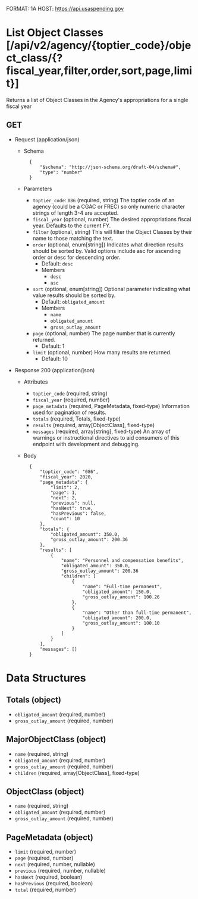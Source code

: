 FORMAT: 1A
HOST: https://api.usaspending.gov

# List Object Classes [/api/v2/agency/{toptier_code}/object_class/{?fiscal_year,filter,order,sort,page,limit}]

Returns a list of Object Classes in the Agency's appropriations for a single fiscal year

## GET

+ Request (application/json)
    + Schema

            {
                "$schema": "http://json-schema.org/draft-04/schema#",
                "type": "number"
            }
    + Parameters
        + `toptier_code`: `086` (required, string)
            The toptier code of an agency (could be a CGAC or FREC) so only numeric character strings of length 3-4 are accepted.
        + `fiscal_year` (optional, number)
            The desired appropriations fiscal year. Defaults to the current FY.
        + `filter` (optional, string)
            This will filter the Object Classes by their name to those matching the text.
        + `order` (optional, enum[string])
            Indicates what direction results should be sorted by. Valid options include asc for ascending order or desc for descending order.
            + Default: `desc`
            + Members
                + `desc`
                + `asc`
        + `sort` (optional, enum[string])
            Optional parameter indicating what value results should be sorted by.
            + Default: `obligated_amount`
            + Members
                + `name`
                + `obligated_amount`
                + `gross_outlay_amount`
        + `page` (optional, number)
            The page number that is currently returned.
            + Default: 1
        + `limit` (optional, number)
            How many results are returned.
            + Default: 10

+ Response 200 (application/json)
    + Attributes
        + `toptier_code` (required, string)
        + `fiscal_year` (required, number)
        + `page_metadata` (required, PageMetadata, fixed-type)
            Information used for pagination of results.
        + `totals` (required, Totals, fixed-type)
        + `results` (required, array[ObjectClass], fixed-type)
        + `messages` (required, array[string], fixed-type)
            An array of warnings or instructional directives to aid consumers of this endpoint with development and debugging.

    + Body

            {
                "toptier_code": "086",
                "fiscal_year": 2020,
                "page_metadata": {
                    "limit": 2,
                    "page": 1,
                    "next": 2,
                    "previous": null,
                    "hasNext": true,
                    "hasPrevious": false,
                    "count": 10
                },
                "totals": {
                    "obligated_amount": 350.0, 
                    "gross_outlay_amount": 200.36
                },
                "results": [
                    {
                        "name": "Personnel and compensation benefits",
                        "obligated_amount": 350.0,
                        "gross_outlay_amount": 200.36
                        "children": [
                            {
                                "name": "Full-time permanent",
                                "obligated_amount": 150.0,
                                "gross_outlay_amount": 100.26
                            },
                            {
                                "name": "Other than full-time permanent",
                                "obligated_amount": 200.0,
                                "gross_outlay_amount": 100.10
                            }
                        ]
                    }
                ],
                "messages": []
            }

# Data Structures

## Totals (object)
+ `obligated_amount` (required, number)
+ `gross_outlay_amount` (required, number)

## MajorObjectClass (object)
+ `name` (required, string)
+ `obligated_amount` (required, number)
+ `gross_outlay_amount` (required, number)
+ `children` (required, array[ObjectClass], fixed-type)

## ObjectClass (object)
+ `name` (required, string)
+ `obligated_amount` (required, number)
+ `gross_outlay_amount` (required, number)

## PageMetadata (object)
+ `limit` (required, number)
+ `page` (required, number)
+ `next` (required, number, nullable)
+ `previous` (required, number, nullable)
+ `hasNext` (required, boolean)
+ `hasPrevious` (required, boolean)
+ `total` (required, number)
